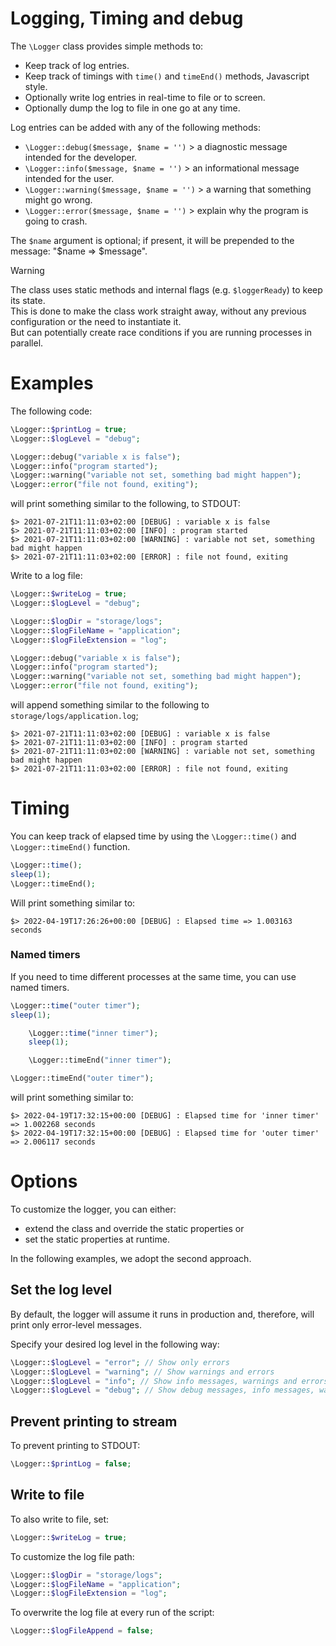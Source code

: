 # Logging, Timing and debug

The `\Logger` class provides simple methods to:

* Keep track of log entries.
* Keep track of timings with `time()` and `timeEnd()` methods, Javascript style.
* Optionally write log entries in real-time to file or to screen.
* Optionally dump the log to file in one go at any time.

Log entries can be added with any of the following methods:

* `\Logger::debug($message, $name = '')` > a diagnostic message intended for the developer.
* `\Logger::info($message, $name = '')`  > an informational message intended for the user.
* `\Logger::warning($message, $name = '')` > a warning that something might go wrong.
* `\Logger::error($message, $name = '')` > explain why the program is going to crash.

The `$name` argument is optional; if present, it will be prepended to the message: "$name => $message".  


> [!WARNING]
> The class uses static methods and internal flags (e.g. `$loggerReady`) to keep its state.  
> This is done to make the class work straight away, without any previous configuration or the need to instantiate it.  
> But can potentially create race conditions if you are running processes in parallel.  

# Examples

The following code:

```php
\Logger::$printLog = true;
\Logger::$logLevel = "debug";

\Logger::debug("variable x is false");
\Logger::info("program started");
\Logger::warning("variable not set, something bad might happen");
\Logger::error("file not found, exiting");
```

will print something similar to the following, to STDOUT:

```
$> 2021-07-21T11:11:03+02:00 [DEBUG] : variable x is false
$> 2021-07-21T11:11:03+02:00 [INFO] : program started
$> 2021-07-21T11:11:03+02:00 [WARNING] : variable not set, something bad might happen
$> 2021-07-21T11:11:03+02:00 [ERROR] : file not found, exiting
```

Write to a log file:  
```php
\Logger::$writeLog = true;
\Logger::$logLevel = "debug";

\Logger::$logDir = "storage/logs";
\Logger::$logFileName = "application";
\Logger::$logFileExtension = "log";

\Logger::debug("variable x is false");
\Logger::info("program started");
\Logger::warning("variable not set, something bad might happen");
\Logger::error("file not found, exiting");
```

will append something similar to the following to `storage/logs/application.log`;

```
$> 2021-07-21T11:11:03+02:00 [DEBUG] : variable x is false
$> 2021-07-21T11:11:03+02:00 [INFO] : program started
$> 2021-07-21T11:11:03+02:00 [WARNING] : variable not set, something bad might happen
$> 2021-07-21T11:11:03+02:00 [ERROR] : file not found, exiting
```

# Timing

You can keep track of elapsed time by using the `\Logger::time()` and `\Logger::timeEnd()` function.

```php
\Logger::time();
sleep(1);
\Logger::timeEnd();
```

Will print something similar to:

```
$> 2022-04-19T17:26:26+00:00 [DEBUG] : Elapsed time => 1.003163 seconds
```

### Named timers

If you need to time different processes at the same time, you can use named timers.

```php
\Logger::time("outer timer");
sleep(1);

	\Logger::time("inner timer");
	sleep(1);

	\Logger::timeEnd("inner timer");

\Logger::timeEnd("outer timer");
```

will print something similar to:

```
$> 2022-04-19T17:32:15+00:00 [DEBUG] : Elapsed time for 'inner timer' => 1.002268 seconds
$> 2022-04-19T17:32:15+00:00 [DEBUG] : Elapsed time for 'outer timer' => 2.006117 seconds
```

# Options

To customize the logger, you can either:

- extend the class and override the static properties or
- set the static properties at runtime.

In the following examples, we adopt the second approach.

## Set the log level

By default, the logger will assume it runs in production and, therefore, will print only error-level messages.

Specify your desired log level in the following way:

```php
\Logger::$logLevel = "error"; // Show only errors
\Logger::$logLevel = "warning"; // Show warnings and errors
\Logger::$logLevel = "info"; // Show info messages, warnings and errors
\Logger::$logLevel = "debug"; // Show debug messages, info messages, warnings and errors
```

## Prevent printing to stream
To prevent printing to STDOUT:

```php
\Logger::$printLog = false;
```

## Write to file

To also write to file, set:

```php
\Logger::$writeLog = true;
```

To customize the log file path:

```php
\Logger::$logDir = "storage/logs";
\Logger::$logFileName = "application";
\Logger::$logFileExtension = "log";
```

To overwrite the log file at every run of the script:

```php
\Logger::$logFileAppend = false;
```
